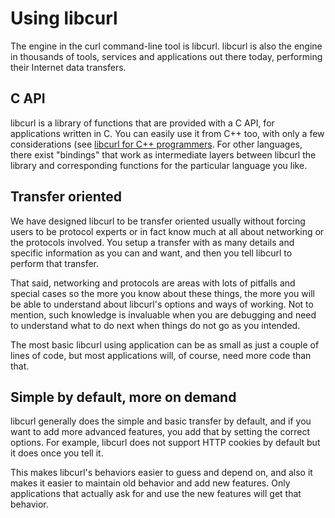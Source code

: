 # Using libcurl

The engine in the curl command-line tool is libcurl. libcurl is also the
engine in thousands of tools, services and applications out there today,
performing their Internet data transfers.

## C API

libcurl is a library of functions that are provided with a C API, for
applications written in C. You can easily use it from C++ too, with only a few
considerations (see [libcurl for C++ programmers](libcurl/cplusplus.md). For
other languages, there exist "bindings" that work as intermediate layers
between libcurl the library and corresponding functions for the particular
language you like.

## Transfer oriented

We have designed libcurl to be transfer oriented usually without forcing users
to be protocol experts or in fact know much at all about networking or the
protocols involved. You setup a transfer with as many details and specific
information as you can and want, and then you tell libcurl to perform that
transfer.

That said, networking and protocols are areas with lots of pitfalls and
special cases so the more you know about these things, the more you will be
able to understand about libcurl's options and ways of working. Not to
mention, such knowledge is invaluable when you are debugging and need to
understand what to do next when things do not go as you intended.

The most basic libcurl using application can be as small as just a couple of
lines of code, but most applications will, of course, need more code than that.

## Simple by default, more on demand

libcurl generally does the simple and basic transfer by default, and if you
want to add more advanced features, you add that by setting the correct
options. For example, libcurl does not support HTTP cookies by default but it
does once you tell it.

This makes libcurl's behaviors easier to guess and depend on, and also it makes
it easier to maintain old behavior and add new features. Only applications
that actually ask for and use the new features will get that behavior.
